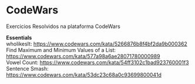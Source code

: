 # CodeWars
Exercicios Resolvidos na plataforma CodeWars

<b>Essentials</b></br>
wholikesIt: https://www.codewars.com/kata/5266876b8f4bf2da9b000362 </br>
Find Maximum and Minimum Values of a List: https://www.codewars.com/kata/577a98a6ae28071780000989 </br>
Vowel Count: https://www.codewars.com/kata/54ff3102c1bad923760001f3 </br>
Sentence Smash: https://www.codewars.com/kata/53dc23c68a0c93699800041d
